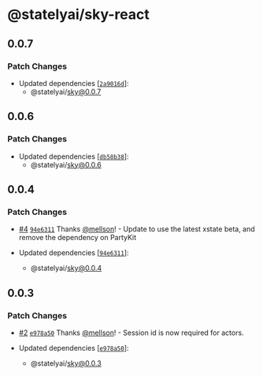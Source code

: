 # @statelyai/sky-react

## 0.0.7

### Patch Changes

- Updated dependencies [[`2a9016d`](https://github.com/statelyai/sky/commit/2a9016d9716d92cb45a5465d09b5bc701b2fbc2b)]:
  - @statelyai/sky@0.0.7

## 0.0.6

### Patch Changes

- Updated dependencies [[`db58b38`](https://github.com/statelyai/sky/commit/db58b386e1ba2c85a84eba943f60bfd75d445043)]:
  - @statelyai/sky@0.0.6

## 0.0.4

### Patch Changes

- [#4](https://github.com/statelyai/sky/pull/4) [`94e6311`](https://github.com/statelyai/sky/commit/94e6311d242c1b3a3b5d77b122966a1836ac9dbd) Thanks [@mellson](https://github.com/mellson)! - Update to use the latest xstate beta, and remove the dependency on PartyKit

- Updated dependencies [[`94e6311`](https://github.com/statelyai/sky/commit/94e6311d242c1b3a3b5d77b122966a1836ac9dbd)]:
  - @statelyai/sky@0.0.4

## 0.0.3

### Patch Changes

- [#2](https://github.com/statelyai/sky/pull/2) [`e978a50`](https://github.com/statelyai/sky/commit/e978a50d16e735bca021f50e30b6e30f53c5cdba) Thanks [@mellson](https://github.com/mellson)! - Session id is now required for actors.

- Updated dependencies [[`e978a50`](https://github.com/statelyai/sky/commit/e978a50d16e735bca021f50e30b6e30f53c5cdba)]:
  - @statelyai/sky@0.0.3
